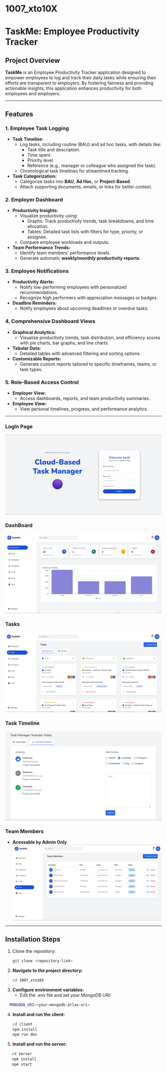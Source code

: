 # 1007_xto10X
# TaskMe: Employee Productivity Tracker

## Project Overview

**TaskMe** is an Employee Productivity Tracker application designed to empower employees to log and track their daily tasks while ensuring their efforts are transparent to employers. By fostering fairness and providing actionable insights, this application enhances productivity for both employees and employers.

---

## Features

### 1. Employee Task Logging
- **Task Timeline:**
  - Log tasks, including routine (BAU) and ad hoc tasks, with details like:
    - Task title and description.
    - Time spent.
    - Priority level.
    - Reference (e.g., manager or colleague who assigned the task).
  - Chronological task timelines for streamlined tracking.
- **Task Categorization:**
  - Categorize tasks into **BAU**, **Ad Hoc**, or **Project-Based**.
  - Attach supporting documents, emails, or links for better context.

### 2. Employer Dashboard
- **Productivity Insights:**
  - Visualize productivity using:
    - Graphs: Track productivity trends, task breakdowns, and time allocation.
    - Tables: Detailed task lists with filters for type, priority, or assignee.
  - Compare employee workloads and outputs.
- **Team Performance Trends:**
  - Identify team members’ performance levels.
  - Generate automatic **weekly/monthly productivity reports**.

### 3. Employee Notifications
- **Productivity Alerts:**
  - Notify low-performing employees with personalized recommendations.
  - Recognize high performers with appreciation messages or badges.
- **Deadline Reminders:**
  - Notify employees about upcoming deadlines or overdue tasks.

### 4. Comprehensive Dashboard Views
- **Graphical Analytics:**
  - Visualize productivity trends, task distribution, and efficiency scores with pie charts, bar graphs, and line charts.
- **Tabular Data:**
  - Detailed tables with advanced filtering and sorting options.
- **Customizable Reports:**
  - Generate custom reports tailored to specific timeframes, teams, or task types.

### 5. Role-Based Access Control
- **Employer View:**
  - Access dashboards, reports, and team productivity summaries.
- **Employee View:**
  - View personal timelines, progress, and performance analytics.

---
### LogIn Page
![LogIn](https://github.com/Shivam-Gopal/1007_xto10X/blob/main/client/public/Screenshot%202025-01-20%20113024.png)
### DashBoard
![DashBoard](https://github.com/Shivam-Gopal/1007_xto10X/blob/main/client/public/Screenshot%202025-01-20%20112815.png)
### Tasks
![Tasks](https://github.com/Shivam-Gopal/1007_xto10X/blob/main/client/public/Screenshot%202025-01-20%20112841.png)
### Task Timeline
![TaskTimelines](https://github.com/Shivam-Gopal/1007_xto10X/blob/main/client/public/Screenshot%202025-01-20%20113009.png)
### Team Members
- **Acessable by Admin Only**
  ![TeamMembers](https://github.com/Shivam-Gopal/1007_xto10X/blob/main/client/public/Screenshot%202025-01-20%20112908.png)
---

## Installation Steps

1. Clone the repository:
   ```bash
   git clone <repository-link>

2. **Navigate to the project directory:**
   ```bash
   cd 1007_xto10X
3. **Configure environment variables:**
    - Edit the .env file and set your MongoDB URI:
  ```bash
    MONGODB_URI=<your-mongodb-atlas-uri>
```
4. **Install and run the client:**
    ```bash
    cd client
    npm install
    npm run dev

5. **Install and run the server:**
 ```bash
    cd server
    npm install
    npm start
